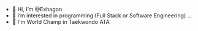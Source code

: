 - 👋 Hi, I’m @Exhagon
- 👀 I’m interested in programming (Full Stack or Software Engineering) ...
- 🐶 I'm World Champ in Taekwondo ATA


